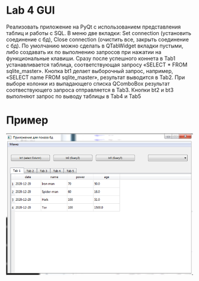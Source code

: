 # Lab 4 GUI
Реализовать приложение на PyQt с использованием представления таблиц и работы с SQL.
В меню две вкладки: Set connection (установить соединение с бд), Close connection (очистить все, закрыть соединение с бд).
По умолчанию можно сделать в QTabWidget вкладки пустыми, либо создавать их по выполнению запросов при нажатии на функциональные клавиши.
Сразу после успешного коннета в Tab1 устанавливается таблица, соответствующая запросу «SELECT * FROM sqlite_master».
Кнопка bt1 делает выборочный запрос, например, «SELECT name FROM sqlite_master», результат выводится в Tab2.
При выборе колонки из выпадающего списка QComboBox результат соотвествующего запроса отправляется в Tab3.
Кнопки bt2 и bt3 выполняют запрос по выводу таблицы в Tab4 и Tab5


# Пример
![Image alt](example.png)
